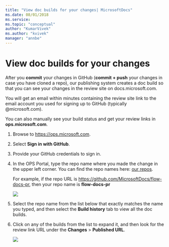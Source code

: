 ```yaml
---
title: "View doc builds for your changes| MicrosoftDocs"
ms.date: 08/01/2018
ms.service: 
ms.topic: "conceptual"
author: "KumarVivek"
ms.author: "kvivek"
manager: "annbe"
---
```


# View doc builds for your changes

After you **commit** your changes in GitHub (**commit + push** your changes in case you have cloned a repo), our publishing system creates a doc build so that you can see your changes in the review site on docs.microsoft.com.

You will get an email within minutes containing the review site link to the email account you used for signing up to GitHub (typically @microsoft.com).

You can also manually see your build status and get your review links in **ops.microsoft.com**.

1. Browse to <https://ops.microsoft.com>.
2. Select **Sign in with GitHub**.
3. Provide your GitHub credentials to sign in.
4. In the OPS Portal, type the repo name where you made the change in the upper left corner. You can find the repo names here: [our repos](get-started.md#our-repos).
    
    For example, if the repo URL is https://github.com/MicrosoftDocs/flow-docs-pr, then your repo name is **flow-docs-pr** 

    ![](media/search-repo.png)

5. Select the repo name from the list below that exactly matches the name you typed, and then select the **Build history** tab to view all the doc builds.
6. Click on any of the builds from the list to expand it, and then look for the review link URL under the **Changes** > **Published URL**.

    ![](media/build-url.png)

